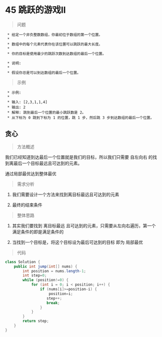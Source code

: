 # 45 跳跃的游戏Ⅱ

>问题

```zh-cn
 * 给定一个非负整数数组，你最初位于数组的第一个位置。
 *
 * 数组中的每个元素代表你在该位置可以跳跃的最大长度。
 *
 * 你的目标是使用最少的跳跃次数到达数组的最后一个位置。

 * 说明:
 *
 * 假设你总是可以到达数组的最后一个位置。
```

>示例

```zh-cn
 * 示例:
 *
 * 输入: [2,3,1,1,4]
 * 输出: 2
 * 解释: 跳到最后一个位置的最小跳跃数是 2。
 * 从下标为 0 跳到下标为 1 的位置，跳 1 步，然后跳 3 步到达数组的最后一个位置。
```

## 贪心

>方法概述

我们已经知道到达最后一个位置就是我们的目标，所以我们只需要 自左向右 的找到离最后一个目标最远且可达到的元素。

通过局部最优达到整体最优

>需求分析

1. 我们需要设计一个方法来找到离目标最远且可达到的元素

2. 最终的结束条件

>整体思路

1. 其实我们要找到 离目标最远 且可达到的元素，只需要从左向右遍历，第一个满足条件的即是满足条件的

2. 当找到一个目标是，将这个目标设为最后可达到的目标 即为 局部最优

>代码

```java
class Solution {
    public int jump(int[] nums) {
        int position = nums.length-1;
        int step=0;
        while (position!=0) {
            for (int i = 0; i < position; i++) {
                if (nums[i]>=position-i) {
                    position=i;
                   step++;
                   break;
                }
            }
        }
        return step;
    }
}
```
